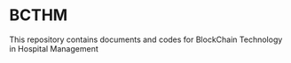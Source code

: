 # BCTHM
This repository contains documents and codes for BlockChain Technology in Hospital Management
